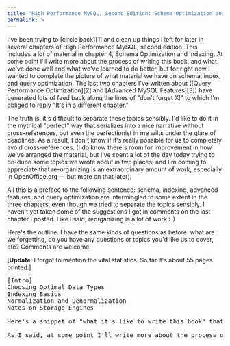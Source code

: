 ```yaml
---
title: "High Performance MySQL, Second Edition: Schema Optimization and Indexing"
permalink: >
---
```

I've been trying to [circle back][1] and clean up things I left for later in several chapters of High Performance MySQL, second edition. This includes a lot of material in chapter 4, Schema Optimization and Indexing. At some point I'll write more about the process of writing this book, and what we've done well and what we've learned to do better, but for right now I wanted to complete the picture of what material we have on schema, index, and query optimization. The last two chapters I've written about ([Query Performance Optimization][2] and [Advanced MySQL Features][3]) have generated lots of feed back along the lines of "don't forget X!" to which I'm obliged to reply "It's in a different chapter."

The truth is, it's difficult to separate these topics sensibly. I'd like to do it in the mythical "perfect" way that serializes into a nice narrative without cross-references, but even the perfectionist in me wilts under the glare of deadlines. As a result, I don't know if it's really possible for us to completely avoid cross-references. (I do know there's room for improvement in how we've arranged the material, but I've spent a lot of the day today trying to de-dupe some topics we wrote about in two places, and I'm coming to appreciate that re-organizing is an extraordinary amount of work, especially in OpenOffice.org &#8212; but more on that later).

All this is a preface to the following sentence: schema, indexing, advanced features, and query optimization are intermingled to some extent in the three chapters, even though we tried to separate the topics sensibly. I haven't yet taken some of the suggestions I got in comments on the last chapter I posted. Like I said, reorganizing is a lot of work :-)

Here's the outline. I have the same kinds of questions as before: what are we forgetting, do you have any questions or topics you'd like us to cover, etc? Comments are welcome.

[**Update**: I forgot to mention the vital statistics. So far it's about 55 pages printed.]

<pre>[Intro]
Choosing Optimal Data Types
Indexing Basics
Normalization and Denormalization
Notes on Storage Engines

Here's a snippet of "what it's like to write this book" that I'll throw out there. OpenOffice.org, at least the version I'm using, doesn't like O'Reilly's custom heading styles and won't show me an outline view of the document. I'm copying and pasting into this blog post by scrolling from one heading to the next. This is always enlightening, because as you can see a lot of the material isn't organized correctly in the hierarchy. Guess what, it's my first look at the chapter's real outline, too! This isn't the outline we planned to have, but the chapter evolved because of making localized changes without any real way to zoom out and make sure the outline still made sense. So my two comments on this are a) OpenOffice.org hasn't been the most helpful tool in some ways and b) these blog posts are, to some extent, airing the project's dirty laundry (illogical outlining, difficult separation of material among chapters, etc). I'm not afraid of that; I think it's healthy and will help the book be better as a result. I guess my experience with open source, combined with my employer's open-books policy, has taught me to embrace transparency instead of fearing it. In the end this material will be organized and make a lot of sense, but that's a process of evolution &#8212; not intelligent design.

As I said, at some point I'll write more about the process of writing. It's been educational, and most bloggers I know who've written a book don't say much about it (they just pop their heads up every now and then to apologize for not blogging). Very briefly: if you dream of writing a book, do it. It helps that my boss and co-workers support me in this venture, but it's worth it regardless.


